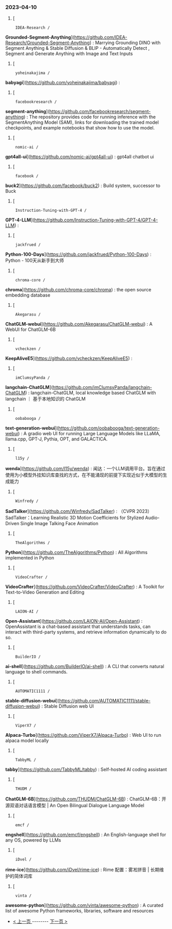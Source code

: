 ### 2023-04-10 
1. [
    

        IDEA-Research /
**Grounded-Segment-Anything**](https://github.com/IDEA-Research/Grounded-Segment-Anything) : Marrying Grounding DINO with Segment Anything & Stable Diffusion & BLIP - Automatically Detect , Segment and Generate Anything with Image and Text Inputs
1. [
    

        yoheinakajima /
**babyagi**](https://github.com/yoheinakajima/babyagi) : 
1. [
    

        facebookresearch /
**segment-anything**](https://github.com/facebookresearch/segment-anything) : The repository provides code for running inference with the SegmentAnything Model (SAM), links for downloading the trained model checkpoints, and example notebooks that show how to use the model.
1. [
    

        nomic-ai /
**gpt4all-ui**](https://github.com/nomic-ai/gpt4all-ui) : gpt4all chatbot ui
1. [
    

        facebook /
**buck2**](https://github.com/facebook/buck2) : Build system, successor to Buck
1. [
    

        Instruction-Tuning-with-GPT-4 /
**GPT-4-LLM**](https://github.com/Instruction-Tuning-with-GPT-4/GPT-4-LLM) : 
1. [
    

        jackfrued /
**Python-100-Days**](https://github.com/jackfrued/Python-100-Days) : Python - 100天从新手到大师
1. [
    

        chroma-core /
**chroma**](https://github.com/chroma-core/chroma) : the open source embedding database
1. [
    

        Akegarasu /
**ChatGLM-webui**](https://github.com/Akegarasu/ChatGLM-webui) : A WebUI for ChatGLM-6B
1. [
    

        vcheckzen /
**KeepAliveE5**](https://github.com/vcheckzen/KeepAliveE5) : 
1. [
    

        imClumsyPanda /
**langchain-ChatGLM**](https://github.com/imClumsyPanda/langchain-ChatGLM) : langchain-ChatGLM, local knowledge based ChatGLM with langchain ｜ 基于本地知识的 ChatGLM
1. [
    

        oobabooga /
**text-generation-webui**](https://github.com/oobabooga/text-generation-webui) : A gradio web UI for running Large Language Models like LLaMA, llama.cpp, GPT-J, Pythia, OPT, and GALACTICA.
1. [
    

        l15y /
**wenda**](https://github.com/l15y/wenda) : 闻达：一个LLM调用平台。旨在通过使用为小模型外挂知识库查找的方式，在不能涌现的前提下实现近似于大模型的生成能力
1. [
    

        Winfredy /
**SadTalker**](https://github.com/Winfredy/SadTalker) : （CVPR 2023）SadTalker：Learning Realistic 3D Motion Coefficients for Stylized Audio-Driven Single Image Talking Face Animation
1. [
    

        TheAlgorithms /
**Python**](https://github.com/TheAlgorithms/Python) : All Algorithms implemented in Python
1. [
    

        VideoCrafter /
**VideoCrafter**](https://github.com/VideoCrafter/VideoCrafter) : A Toolkit for Text-to-Video Generation and Editing
1. [
    

        LAION-AI /
**Open-Assistant**](https://github.com/LAION-AI/Open-Assistant) : OpenAssistant is a chat-based assistant that understands tasks, can interact with third-party systems, and retrieve information dynamically to do so.
1. [
    

        BuilderIO /
**ai-shell**](https://github.com/BuilderIO/ai-shell) : A CLI that converts natural language to shell commands.
1. [
    

        AUTOMATIC1111 /
**stable-diffusion-webui**](https://github.com/AUTOMATIC1111/stable-diffusion-webui) : Stable Diffusion web UI
1. [
    

        ViperX7 /
**Alpaca-Turbo**](https://github.com/ViperX7/Alpaca-Turbo) : Web UI to run alpaca model locally
1. [
    

        TabbyML /
**tabby**](https://github.com/TabbyML/tabby) : Self-hosted AI coding assistant
1. [
    

        THUDM /
**ChatGLM-6B**](https://github.com/THUDM/ChatGLM-6B) : ChatGLM-6B：开源双语对话语言模型 | An Open Bilingual Dialogue Language Model
1. [
    

        emcf /
**engshell**](https://github.com/emcf/engshell) : An English-language shell for any OS, powered by LLMs
1. [
    

        iDvel /
**rime-ice**](https://github.com/iDvel/rime-ice) : Rime 配置：雾凇拼音 | 长期维护的简体词库
1. [
    

        vinta /
**awesome-python**](https://github.com/vinta/awesome-python) : A curated list of awesome Python frameworks, libraries, software and resources 

- [ < 上一页 ](https://github.com/able8/github-trending-daily-record/blob/master/2023-04-09.md) -------- [ 下一页 > ](https://github.com/able8/github-trending-daily-record/blob/master/2023-04-11.md)